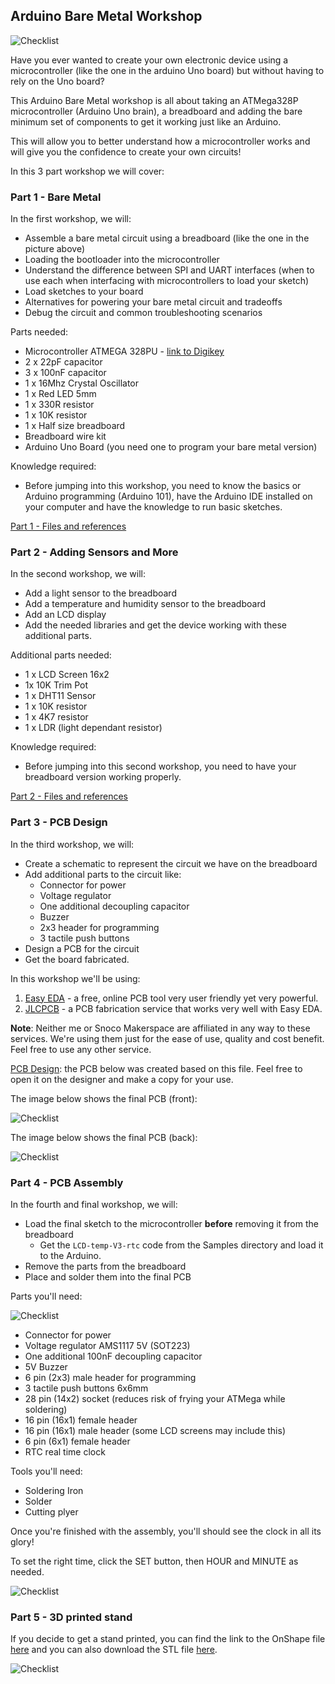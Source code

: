 ## Arduino Bare Metal Workshop

![Checklist](Images/breadboard-small.png)

Have you ever wanted to create your own electronic device using a microcontroller (like the one in the arduino Uno board) but without having to rely on the Uno board?

This Arduino Bare Metal workshop is all about taking an ATMega328P microcontroller (Arduino Uno brain), a breadboard and adding the bare minimum set of components to get it working just like an Arduino.

This will allow you to better understand how a microcontroller works and will give you the confidence to create your own circuits!

In this 3 part workshop we will cover:

### Part 1 - Bare Metal

In the first workshop, we will:

- Assemble a bare metal circuit using a breadboard (like the one in the picture above)
- Loading the bootloader into the microcontroller 
- Understand the difference between SPI and UART interfaces (when to use each when interfacing with microcontrollers to load your sketch)
- Load sketches to your board
- Alternatives for powering your bare metal circuit and tradeoffs
- Debug the circuit and common troubleshooting scenarios

Parts needed:

- Microcontroller ATMEGA 328PU - [link to Digikey](https://www.digikey.com/product-detail/en/microchip-technology/ATMEGA328P-PU/ATMEGA328P-PU-ND/1914589)
- 2 x 22pF capacitor
- 3 x 100nF capacitor
- 1 x 16Mhz Crystal Oscillator 
- 1 x Red LED 5mm
- 1 x 330R resistor
- 1 x 10K resistor
- 1 x Half size breadboard
- Breadboard wire kit
- Arduino Uno Board (you need one to program your bare metal version)

Knowledge required:

- Before jumping into this workshop, you need to know the basics or Arduino programming (Arduino 101), have the Arduino IDE installed on your computer and have the knowledge to run basic sketches. 

[Part 1 - Files and references](Bare_Metal/readme.md)

### Part 2 - Adding Sensors and More

In the second workshop, we will:

- Add a light sensor to the breadboard
- Add a temperature and humidity sensor to the breadboard
- Add an LCD display
- Add the needed libraries and get the device working with these additional parts. 

Additional parts needed:

- 1 x LCD Screen 16x2
- 1x 10K Trim Pot
- 1 x DHT11 Sensor
- 1 x 10K resistor
- 1 x 4K7 resistor
- 1 x LDR (light dependant resistor)

Knowledge required:

- Before jumping into this second workshop, you need to have your breadboard version working properly. 

[Part 2 - Files and references](Additional_Parts/readme.md)

### Part 3 - PCB Design

In the third workshop, we will:

- Create a schematic to represent the circuit we have on the breadboard
- Add additional parts to the circuit like:
    - Connector for power
    - Voltage regulator
    - One additional decoupling capacitor
    - Buzzer
    - 2x3 header for programming
    - 3 tactile push buttons
- Design a PCB for the circuit
- Get the board fabricated. 

In this workshop we'll be using:

1. [Easy EDA](https://easyeda.com/) - a free, online PCB tool very user friendly yet very powerful. 
1. [JLCPCB](https://jlcpcb.com/) - a PCB fabrication service that works very well with Easy EDA. 

**Note**: Neither me or Snoco Makerspace are affiliated in any way to these services. We're using them just for the ease of use, quality and cost benefit. Feel free to use any other service. 

[PCB Design](https://oshwlab.com/wduraes/arduino-baremetal-garage_copy): the PCB below was created based on this file. Feel free to open it on the designer and make a copy for your use.

The image below shows the final PCB (front):

![Checklist](Images/pcb-front.png)

The image below shows the final PCB (back):

![Checklist](Images/pcb-back.png)

### Part 4 - PCB Assembly

In the fourth and final workshop, we will:

- Load the final sketch to the microcontroller **before** removing it from the breadboard
  -  Get the `LCD-temp-V3-rtc` code from the Samples directory and load it to the Arduino.
- Remove the parts from the breadboard
- Place and solder them into the final PCB

Parts you'll need:

![Checklist](Images/parts.png)

  - Connector for power
  - Voltage regulator AMS1117 5V (SOT223)
  - One additional 100nF decoupling capacitor
  - 5V Buzzer
  - 6 pin (2x3) male header for programming
  - 3 tactile push buttons 6x6mm
  - 28 pin (14x2) socket (reduces risk of frying your ATMega while soldering)
  - 16 pin (16x1) female header
  - 16 pin (16x1) male header (some LCD screens may include this)
  - 6 pin (6x1) female header
  - RTC real time clock

Tools you'll need:

  - Soldering Iron
  - Solder
  - Cutting plyer

Once you're finished with the assembly, you'll should see the clock in all its glory!

To set the right time, click the SET button, then HOUR and MINUTE as needed. 

![Checklist](Images/final.png)

### Part 5 - 3D printed stand

If you decide to get a stand printed, you can find the link to the OnShape file [here](https://cad.onshape.com/documents/9426a0ed29abecd2dc111a08/w/ff3b5aa281ac6c52b2f27045/e/9525e7a8ba43a21596223d8b) and you can also download the STL file [here](Clock-base.stl). 

![Checklist](Images/stand.png)